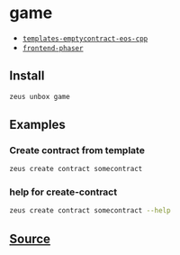 
game
====================









* [`templates-emptycontract-eos-cpp`](templates-emptycontract-eos-cpp.md)
* [`frontend-phaser`](frontend-phaser.md)




## Install
```bash
zeus unbox game
```
## Examples
### Create contract from template
```bash
zeus create contract somecontract
```
### help for create-contract
```bash
zeus create contract somecontract --help
```











## [Source](https://github.com/liquidapps-io/zeus-sdk/tree/master/boxes/groups/metaboxes/game)